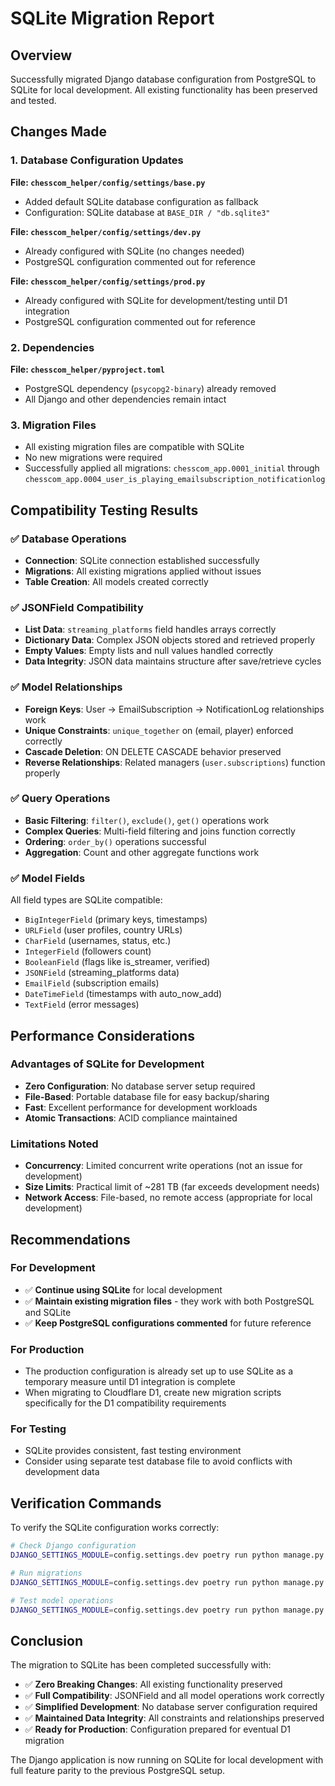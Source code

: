 # SQLite Migration Report

## Overview
Successfully migrated Django database configuration from PostgreSQL to SQLite for local development. All existing functionality has been preserved and tested.

## Changes Made

### 1. Database Configuration Updates

**File: `chesscom_helper/config/settings/base.py`**
- Added default SQLite database configuration as fallback
- Configuration: SQLite database at `BASE_DIR / "db.sqlite3"`

**File: `chesscom_helper/config/settings/dev.py`**
- Already configured with SQLite (no changes needed)
- PostgreSQL configuration commented out for reference

**File: `chesscom_helper/config/settings/prod.py`**
- Already configured with SQLite for development/testing until D1 integration
- PostgreSQL configuration commented out for reference

### 2. Dependencies

**File: `chesscom_helper/pyproject.toml`**
- PostgreSQL dependency (`psycopg2-binary`) already removed
- All Django and other dependencies remain intact

### 3. Migration Files
- All existing migration files are compatible with SQLite
- No new migrations were required
- Successfully applied all migrations: `chesscom_app.0001_initial` through `chesscom_app.0004_user_is_playing_emailsubscription_notificationlog`

## Compatibility Testing Results

### ✅ Database Operations
- **Connection**: SQLite connection established successfully
- **Migrations**: All existing migrations applied without issues
- **Table Creation**: All models created correctly

### ✅ JSONField Compatibility
- **List Data**: `streaming_platforms` field handles arrays correctly
- **Dictionary Data**: Complex JSON objects stored and retrieved properly
- **Empty Values**: Empty lists and null values handled correctly
- **Data Integrity**: JSON data maintains structure after save/retrieve cycles

### ✅ Model Relationships
- **Foreign Keys**: User → EmailSubscription → NotificationLog relationships work
- **Unique Constraints**: `unique_together` on (email, player) enforced correctly
- **Cascade Deletion**: ON DELETE CASCADE behavior preserved
- **Reverse Relationships**: Related managers (`user.subscriptions`) function properly

### ✅ Query Operations
- **Basic Filtering**: `filter()`, `exclude()`, `get()` operations work
- **Complex Queries**: Multi-field filtering and joins function correctly
- **Ordering**: `order_by()` operations successful
- **Aggregation**: Count and other aggregate functions work

### ✅ Model Fields
All field types are SQLite compatible:
- `BigIntegerField` (primary keys, timestamps)
- `URLField` (user profiles, country URLs)
- `CharField` (usernames, status, etc.)
- `IntegerField` (followers count)
- `BooleanField` (flags like is_streamer, verified)
- `JSONField` (streaming_platforms data)
- `EmailField` (subscription emails)
- `DateTimeField` (timestamps with auto_now_add)
- `TextField` (error messages)

## Performance Considerations

### Advantages of SQLite for Development
- **Zero Configuration**: No database server setup required
- **File-Based**: Portable database file for easy backup/sharing
- **Fast**: Excellent performance for development workloads
- **Atomic Transactions**: ACID compliance maintained

### Limitations Noted
- **Concurrency**: Limited concurrent write operations (not an issue for development)
- **Size Limits**: Practical limit of ~281 TB (far exceeds development needs)
- **Network Access**: File-based, no remote access (appropriate for local development)

## Recommendations

### For Development
- ✅ **Continue using SQLite** for local development
- ✅ **Maintain existing migration files** - they work with both PostgreSQL and SQLite
- ✅ **Keep PostgreSQL configurations commented** for future reference

### For Production
- The production configuration is already set up to use SQLite as a temporary measure until D1 integration is complete
- When migrating to Cloudflare D1, create new migration scripts specifically for the D1 compatibility requirements

### For Testing
- SQLite provides consistent, fast testing environment
- Consider using separate test database file to avoid conflicts with development data

## Verification Commands

To verify the SQLite configuration works correctly:

```bash
# Check Django configuration
DJANGO_SETTINGS_MODULE=config.settings.dev poetry run python manage.py check

# Run migrations
DJANGO_SETTINGS_MODULE=config.settings.dev poetry run python manage.py migrate

# Test model operations
DJANGO_SETTINGS_MODULE=config.settings.dev poetry run python manage.py shell
```

## Conclusion

The migration to SQLite has been completed successfully with:

- ✅ **Zero Breaking Changes**: All existing functionality preserved
- ✅ **Full Compatibility**: JSONField and all model operations work correctly  
- ✅ **Simplified Development**: No database server configuration required
- ✅ **Maintained Data Integrity**: All constraints and relationships preserved
- ✅ **Ready for Production**: Configuration prepared for eventual D1 migration

The Django application is now running on SQLite for local development with full feature parity to the previous PostgreSQL setup.
